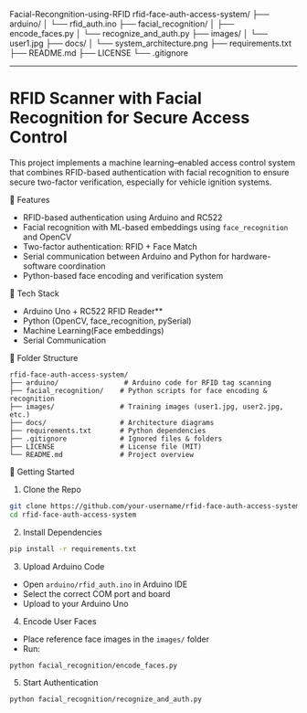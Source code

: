 Facial-Recongnition-using-RFID
rfid-face-auth-access-system/
├── arduino/
│   └── rfid_auth.ino
├── facial_recognition/
│   ├── encode_faces.py
│   └── recognize_and_auth.py
├── images/
│   └── user1.jpg
├── docs/
│   └── system_architecture.png
├── requirements.txt
├── README.md
├── LICENSE
└── .gitignore

---

# RFID Scanner with Facial Recognition for Secure Access Control

This project implements a machine learning–enabled access control system that combines RFID-based authentication with facial recognition to ensure secure two-factor verification, especially for vehicle ignition systems.

🔐 Features
- RFID-based authentication using Arduino and RC522
- Facial recognition with ML-based embeddings using `face_recognition` and OpenCV
- Two-factor authentication: RFID + Face Match
- Serial communication between Arduino and Python for hardware-software coordination
- Python-based face encoding and verification system

 🧰 Tech Stack
- Arduino Uno + RC522 RFID Reader**
- Python (OpenCV, face_recognition, pySerial)
- Machine Learning(Face embeddings)
- Serial Communication

 📁 Folder Structure
```
rfid-face-auth-access-system/
├── arduino/                # Arduino code for RFID tag scanning
├── facial_recognition/    # Python scripts for face encoding & recognition
├── images/                # Training images (user1.jpg, user2.jpg, etc.)
├── docs/                  # Architecture diagrams
├── requirements.txt       # Python dependencies
├── .gitignore             # Ignored files & folders
├── LICENSE                # License file (MIT)
└── README.md              # Project overview
```

 🚀 Getting Started

 1. Clone the Repo
```bash
git clone https://github.com/your-username/rfid-face-auth-access-system.git
cd rfid-face-auth-access-system
```

2. Install Dependencies
```bash
pip install -r requirements.txt
```

3. Upload Arduino Code
- Open `arduino/rfid_auth.ino` in Arduino IDE
- Select the correct COM port and board
- Upload to your Arduino Uno

4. Encode User Faces
- Place reference face images in the `images/` folder
- Run:
```bash
python facial_recognition/encode_faces.py
```

5. Start Authentication
```bash
python facial_recognition/recognize_and_auth.py
```

